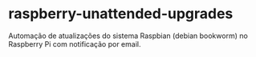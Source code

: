 # raspberry-unattended-upgrades
Automação de atualizações do sistema Raspbian (debian bookworm) no Raspberry Pi com notificação por email.
